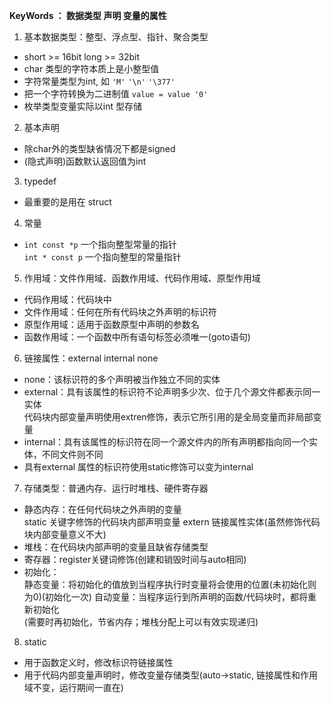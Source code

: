 **KeyWords ： 数据类型 声明 变量的属性**  
1. 基本数据类型：整型、浮点型、指针、聚合类型    
 * short >= 16bit  long >= 32bit   
 * char 类型的字符本质上是小整型值    
 * 字符常量类型为int, 如 `'M'`  `'\n'` `'\377'`
 * 把一个字符转换为二进制值 `value = value '0'`
 * 枚举类型变量实际以int 型存储  

2. 基本声明
 * 除char外的类型缺省情况下都是signed
 * (隐式声明)函数默认返回值为int

3. typedef
 * 最重要的是用在 struct

4. 常量
 * `int const *p` 一个指向整型常量的指针   
   `int * const p` 一个指向整型的常量指针

5. 作用域：文件作用域、函数作用域、代码作用域、原型作用域  
 * 代码作用域：代码块中
 * 文件作用域：任何在所有代码块之外声明的标识符
 * 原型作用域：适用于函数原型中声明的参数名
 * 函数作用域：一个函数中所有语句标签必须唯一(goto语句)

6. 链接属性：external  internal  none    
 * none：该标识符的多个声明被当作独立不同的实体   
 * external：具有该属性的标识符不论声明多少次、位于几个源文件都表示同一实体     
   代码块内部变量声明使用extren修饰，表示它所引用的是全局变量而非局部变量
 * internal：具有该属性的标识符在同一个源文件内的所有声明都指向同一个实体，不同文件则不同    
 * 具有external 属性的标识符使用static修饰可以变为internal

7. 存储类型：普通内存、运行时堆栈、硬件寄存器  
 * 静态内存：在任何代码块之外声明的变量     
   static 关键字修饰的代码块内部声明变量
   extern 链接属性实体(虽然修饰代码块内部变量意义不大)
 * 堆栈：在代码块内部声明的变量且缺省存储类型
 * 寄存器：register关键词修饰(创建和销毁时间与auto相同)
 * 初始化：     
   静态变量：将初始化的值放到当程序执行时变量将会使用的位置(未初始化则为0)(初始化一次)
   自动变量：当程序运行到所声明的函数/代码块时，都将重新初始化   
   (需要时再初始化，节省内存；堆栈分配上可以有效实现递归)

8. static
 * 用于函数定义时，修改标识符链接属性
 * 用于代码内部变量声明时，修改变量存储类型(auto->static, 链接属性和作用域不变，运行期间一直在)
